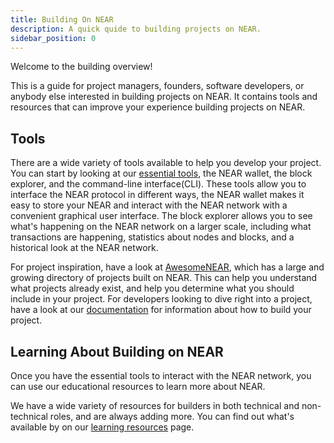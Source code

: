 ```yaml
---
title: Building On NEAR
description: A quick quide to building projects on NEAR.
sidebar_position: 0
---
```


Welcome to the building overview!

This is a guide for project managers, founders, software developers, or anybody else interested in building projects on NEAR.
It contains tools and resources that can improve your experience building projects on NEAR.

## Tools

There are a wide variety of tools available to help you develop your project.
You can start by looking at our [essential tools](overview/essential-tools.md), the NEAR wallet, the block explorer, and the command-line interface(CLI).
These tools allow you to interface the NEAR protocol in different ways, the NEAR wallet makes it easy to store your NEAR and interact with the NEAR network with a convenient graphical user interface.
The block explorer allows you to see what's happening on the NEAR network on a larger scale, including what transactions are happening, statistics about nodes and blocks, and a historical look at the NEAR network.

For project inspiration, have a look at [AwesomeNEAR](https://awesomenear.com/), which has a large and growing directory of projects built on NEAR.
This can help you understand what projects already exist, and help you determine what you should include in your project.
For developers looking to dive right into a project, have a look at our [documentation](https://docs.near.org) for information about how to build your project.

## Learning About Building on NEAR

Once you have the essential tools to interact with the NEAR network, you can use our educational resources to learn more about NEAR.

We have a wide variety of resources for builders in both technical and non-technical roles, and are always adding more. You can find out what's available by on our [learning resources](support/hr-education.md) page.



